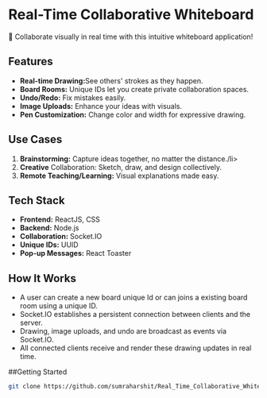 # Real-Time Collaborative Whiteboard

🎨 Collaborate visually in real time with this intuitive whiteboard application!

## Features

<ul>
<li><b>Real-time Drawing:</b>See others' strokes as they happen.</li>
<li><b>Board Rooms:</b> Unique IDs let you create private collaboration spaces.</li>
<li><b>Undo/Redo:</b> Fix mistakes easily.</li>
<li><b>Image Uploads:</b> Enhance your ideas with visuals.</li>
<li><b>Pen Customization:</b> Change color and width for expressive drawing.</li>
</ul>

## Use Cases

<ol>
<li><b>Brainstorming:</b> Capture ideas together, no matter the distance./li>
<li><b>Creative</b> Collaboration: Sketch, draw, and design collectively.</li>
<li><b>Remote Teaching/Learning:</b> Visual explanations made easy.</li>
</ol>

## Tech Stack
<ul>
<li><b>Frontend:</b> ReactJS, CSS</li>
<li><b>Backend:</b> Node.js</li>
<li><b>Collaboration:</b> Socket.IO</li>
<li><b>Unique IDs:</b> UUID</li>
<li><b>Pop-up Messages:</b> React Toaster</li>
</ul>

## How It Works
<ul>
<li>A user can create a new board unique Id or can joins a existing board room using a unique ID.</li>
<li>Socket.IO establishes a persistent connection between clients and the server.</li>
<li>Drawing, image uploads, and undo are broadcast as events via Socket.IO.</li>
<li>All connected clients receive and render these drawing updates in real time.</li>
</ul>

##Getting Started
```bash
git clone https://github.com/sumraharshit/Real_Time_Collaborative_WhiteBoard.git


